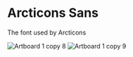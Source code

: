 # Arcticons Sans
The font used by Arcticons

![Artboard 1 copy 8](https://user-images.githubusercontent.com/31142286/135538955-b8d9dc76-56c0-4c9c-aa72-c68b956870ad.png)
![Artboard 1 copy 9](https://user-images.githubusercontent.com/31142286/135538958-983a7b88-e53b-485d-945c-be6f30793f0e.png)
